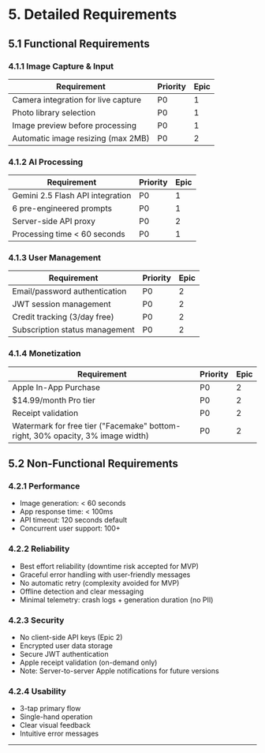 # 5. Detailed Requirements

## 5.1 Functional Requirements

### 4.1.1 Image Capture & Input
| Requirement | Priority | Epic |
|-------------|----------|------|
| Camera integration for live capture | P0 | 1 |
| Photo library selection | P0 | 1 |
| Image preview before processing | P0 | 1 |
| Automatic image resizing (max 2MB) | P0 | 2 |

### 4.1.2 AI Processing
| Requirement | Priority | Epic |
|-------------|----------|------|
| Gemini 2.5 Flash API integration | P0 | 1 |
| 6 pre-engineered prompts | P0 | 1 |
| Server-side API proxy | P0 | 2 |
| Processing time < 60 seconds | P0 | 1 |

### 4.1.3 User Management
| Requirement | Priority | Epic |
|-------------|----------|------|
| Email/password authentication | P0 | 2 |
| JWT session management | P0 | 2 |
| Credit tracking (3/day free) | P0 | 2 |
| Subscription status management | P0 | 2 |

### 4.1.4 Monetization
| Requirement | Priority | Epic |
|-------------|----------|------|
| Apple In-App Purchase | P0 | 2 |
| $14.99/month Pro tier | P0 | 2 |
| Receipt validation | P0 | 2 |
| Watermark for free tier ("Facemake" bottom-right, 30% opacity, 3% image width) | P0 | 2 |

## 5.2 Non-Functional Requirements

### 4.2.1 Performance
- Image generation: < 60 seconds
- App response time: < 100ms
- API timeout: 120 seconds default
- Concurrent user support: 100+

### 4.2.2 Reliability
- Best effort reliability (downtime risk accepted for MVP)
- Graceful error handling with user-friendly messages
- No automatic retry (complexity avoided for MVP)
- Offline detection and clear messaging
- Minimal telemetry: crash logs + generation duration (no PII)

### 4.2.3 Security
- No client-side API keys (Epic 2)
- Encrypted user data storage
- Secure JWT authentication
- Apple receipt validation (on-demand only)
- Note: Server-to-server Apple notifications for future versions

### 4.2.4 Usability
- 3-tap primary flow
- Single-hand operation
- Clear visual feedback
- Intuitive error messages

---
